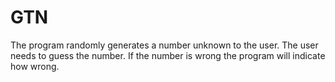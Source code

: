 # GTN
The program randomly generates a number unknown to the user. The user needs to guess the number. If the number is wrong the program will indicate how wrong.
